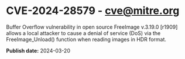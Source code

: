 # CVE-2024-28579 - cve@mitre.org

Buffer Overflow vulnerability in open source FreeImage v.3.19.0 [r1909] allows a local attacker to cause a denial of service (DoS) via the FreeImage_Unload() function when reading images in HDR format.

**Publish date:** 2024-03-20
